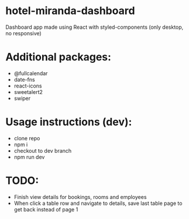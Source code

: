 # hotel-miranda-dashboard

Dashboard app made using React with styled-components (only desktop, no responsive)

# Additional packages:

- @fullcalendar
- date-fns
- react-icons
- sweetalert2
- swiper

# Usage instructions (dev):

- clone repo
- npm i
- checkout to dev branch
- npm run dev

# TODO:

- Finish view details for bookings, rooms and employees
- When click a table row and navigate to details, save last table page to get back instead of page 1